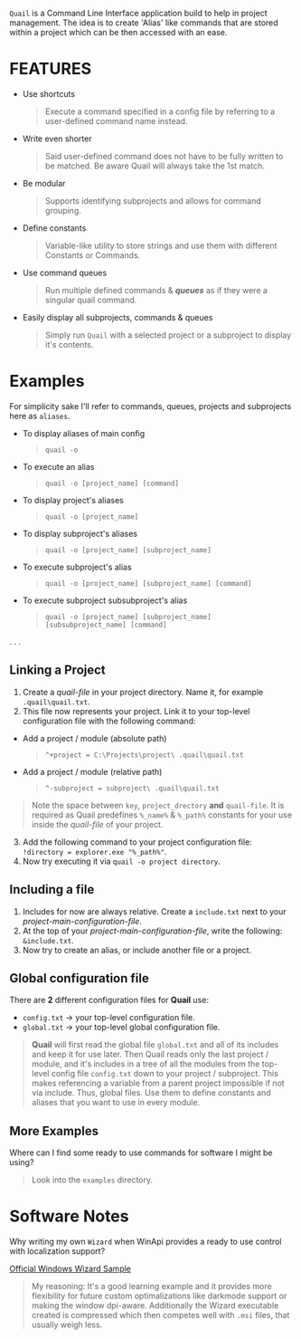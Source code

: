 `Quail` is a Command Line Interface application build to help in project management. The idea is to create 'Alias' like commands that are stored within a project which can be then accessed with an ease.

# FEATURES

- Use shortcuts
  > Execute a command specified in a config file by referring to a user-defined command name instead.
- Write even shorter
  > Said user-defined command does not have to be fully written to be matched. Be aware Quail will always take the 1st match.
- Be modular
  > Supports identifying subprojects and allows for command grouping.
- Define constants
  > Variable-like utility to store strings and use them with different Constants or Commands.
- Use command queues
  > Run multiple defined commands & ***queues*** as if they were a singular quail command.
- Easily display all subprojects, commands & queues
  > Simply run `Quail` with a selected project or a subproject to display it's contents.

# Examples

For simplicity sake I'll refer to commands, queues, projects and subprojects here as `aliases`.

- To display aliases of main config
  > `quail -o`
- To execute an alias
  > `quail -o [project_name] [command]`
- To display project's aliases
  > `quail -o [project_name]`
- To display subproject's aliases
  > `quail -o [project_name] [subproject_name]`
- To execute subproject's alias
  > `quail -o [project_name] [subproject_name] [command]`
- To execute subproject subsubproject's alias
  > `quail -o [project_name] [subproject_name] [subsubproject_name] [command]`

. . .

## Linking a Project

1. Create a *quail-file* in your project directory. Name it, for example `.quail\quail.txt`.
2. This file now represents your project. Link it to your top-level configuration file with the following command:

- Add a project / module (absolute path)
  > `^+project = C:\Projects\project\ .quail\quail.txt`
- Add a project / module (relative path)
  > `^-subproject = subproject\ .quail\quail.txt`

> Note the space between `key`, `project_drectory` **and** `quail-file`. It is required as Quail predefines `%_name%` & `%_path%` constants for your use inside the *quail-file* of your project.

3. Add the following command to your project configuration file: `!directory = explorer.exe "%_path%"`.
4. Now try executing it via `quail -o project directory`.

## Including a file

1. Includes for now are always relative. Create a `include.txt` next to your *project-main-configuration-file*.
2. At the top of your *project-main-configuration-file*, write the following: `&include.txt`.
3. Now try to create an alias, or include another file or a project.

## Global configuration file

There are **2** different configuration files for **Quail** use:
- `config.txt` -> your top-level configuration file.
- `global.txt` -> your top-level global configuration file.

> **Quail** will first read the global file `global.txt` and all of its includes and keep it for use later. Then Quail reads only the last project / module, and it's includes in a tree of all the modules from the top-level config file `config.txt` down to your project / subproject. This makes referencing a variable from a parent project impossible if not via include. Thus, global files. Use them to define constants and aliases that you want to use in every module.


## More Examples

Where can I find some ready to use commands for software I might be using?
> Look into the `examples` directory.

# Software Notes
Why writing my own `Wizard` when WinApi provides a ready to use control with localization support?

[Official Windows Wizard Sample](https://github.com/microsoft/Windows-classic-samples/tree/263dd514ad215d0a40d1ec44b4df84b30ec11dcf/Samples/Win7Samples/winui/shell/appplatform/aerowizards/migratingtoaerowizardssdksample/wizard97)
  > My reasoning: It's a good learning example and it provides more flexibility for future custom optimalizations like darkmode support or making the window dpi-aware. Additionally the Wizard executable created is compressed which then competes well with `.msi` files, that usually weigh less.
